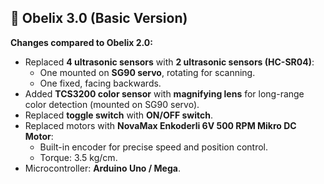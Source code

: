 ## 🔹 Obelix 3.0 (Basic Version)

**Changes compared to Obelix 2.0:**
- Replaced **4 ultrasonic sensors** with **2 ultrasonic sensors (HC-SR04)**:  
  - One mounted on **SG90 servo**, rotating for scanning.  
  - One fixed, facing backwards.  
- Added **TCS3200 color sensor** with **magnifying lens** for long-range color detection (mounted on SG90 servo).  
- Replaced **toggle switch** with **ON/OFF switch**.  
- Replaced motors with **NovaMax Enkoderli 6V 500 RPM Mikro DC Motor**:  
  - Built-in encoder for precise speed and position control.  
  - Torque: 3.5 kg/cm.  
- Microcontroller: **Arduino Uno / Mega**.
